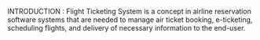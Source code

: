INTRODUCTION :
     Flight Ticketing System is a concept in airline reservation software systems that are needed to manage air ticket booking, e-ticketing, scheduling flights, and delivery of necessary information to the end-user.
